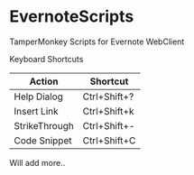 # EvernoteScripts
TamperMonkey Scripts for Evernote WebClient

Keyboard Shortcuts

| Action | Shortcut |
| ------ | -------- |
| Help Dialog | Ctrl+Shift+? |
| Insert Link | Ctrl+Shift+k |
| StrikeThrough | Ctrl+Shift+- |
| Code Snippet | Ctrl+Shift+C |

Will add more.. 
